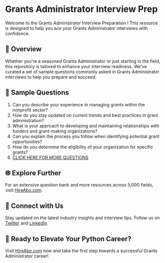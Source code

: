 # Grants Administrator Interview Prep

Welcome to the Grants Administrator Interview Preparation ! This resource is designed to help you ace your Grants Administrator interviews with confidence.

## 🚀 Overview

Whether you're a seasoned Grants Administrator or just starting in the field, this repository is tailored to enhance your interview readiness. We've curated a set of sample questions commonly asked in Grants Administrator interviews to help you prepare and succeed.

## 📝 Sample Questions

1. Can you describe your experience in managing grants within the nonprofit sector?
2. How do you stay updated on current trends and best practices in grant administration?
3. What is your approach to developing and maintaining relationships with funders and grant-making organizations?
4. Can you explain the process you follow when identifying potential grant opportunities?
5. How do you determine the eligibility of your organization for specific grants?
6. [CLICK HERE FOR MORE QUESTIONS](https://hireabo.com/job/13_3_19/Grants%20Administrator)

## 🌐 Explore Further

For an extensive question bank and more resources across 5,000 fields, visit [HireAbo.com](https://www.hireabo.com).

## 📱 Connect with Us

Stay updated on the latest industry insights and interview tips. Follow us on [Twitter](https://twitter.com/hireabo) and [LinkedIn](https://www.linkedin.com/in/hire-abo-3609972a8/).

## 🚀 Ready to Elevate Your Python Career?

Visit [HireAbo.com](https://www.hireabo.com) now and take the first step towards a successful Grants Administrator career!